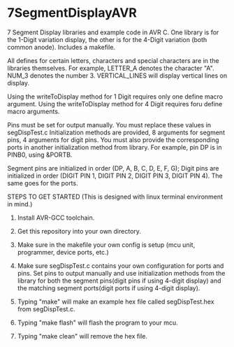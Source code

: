 # 7SegmentDisplayAVR
7 Segment Display libraries and example code in AVR C. One library is for the 1-Digit variation display, 
the other is for the 4-Digit variation (both common anode). Includes a makefile. 

All defines for certain letters, characters and special characters are in the libraries themselves. For 
example, LETTER_A denotes the character "A". NUM_3 denotes the number 3. VERTICAL_LINES will display vertical lines on display. 

Using the writeToDisplay method for 1 Digit requires only one define macro argument.
Using the writeToDisplay method for 4 Digit requires foru define macro arguments.

Pins must be set for output manually. You must replace these values in segDispTest.c
Initialization methods are provided, 8 arguments for segment pins, 4 arguments for digit pins. 
You must also provide the corresponding ports in another initialization method from library. For example, pin DP is in PINB0, 
using &PORTB.

Segment pins are initialized in order (DP, A, B, C, D, E, F, G);
Digit pins are initialized in order (DIGIT PIN 1, DIGIT PIN 2, DIGIT PIN 3, DIGIT PIN 4).
The same goes for the ports.

STEPS TO GET STARTED (This is designed with linux terminal environment in mind.)

1. Install AVR-GCC toolchain.

2. Get this repository into your own directory.

3. Make sure in the makefile your own config is setup (mcu unit, programmer, device ports, etc.)

4. Make sure segDispTest.c contains your own configuration for ports and pins. Set pins to output manually and use initialization 
methods from the library for both the segment pins(digit pins if using 4-digit display) and the matching segment ports(digit ports if 
using 4-digit display). 

3. Typing "make" will make an example hex file called segDispTest.hex from segDispTest.c. 

4. Typing "make flash" will flash the program to your mcu.

5. Typing "make clean" will remove the hex file.
